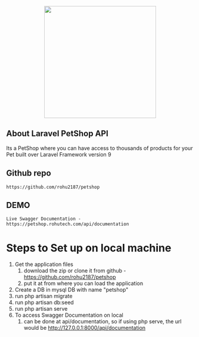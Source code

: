 <p align="center"><a href="https://laravel.com" target="_blank"><img src="https://rohutech.com/wp-content/uploads/2022/08/laravel-petshop-api-transparent.png" width="300"></a></p>

## About Laravel PetShop API

Its a PetShop where you can have access to thousands of products for your Pet built over Laravel Framework version 9

## Github repo
    https://github.com/rohu2187/petshop
    

## DEMO
    Live Swagger Documentation - https://petshop.rohutech.com/api/documentation

# Steps to Set up on local machine

1. Get the application files
   1. download the zip or clone it from github - https://github.com/rohu2187/petshop 
   2. put it at <your-sites-or-htdocs-folder-path> from where you can load the application
2. Create a DB in mysql DB with name "petshop"
3. run php artisan migrate
4. run php artisan db:seed
5. run php artisan serve
6.  To access Swagger Documentation on local
    1.  can be done at api/documentation, so if using php serve, the url would be http://127.0.0.1:8000/api/documentation